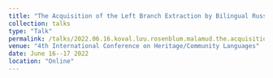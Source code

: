 ```yaml
---
title: "The Acquisition of the Left Branch Extraction by Bilingual Russian Children"
collection: talks
type: "Talk"
permalink: /talks/2022.06.16.koval.lưu.rosenblum.malamud.the.acquisition.of.the.left.branch.extraction.by.bilingual.russian.children
venue: "4th International Conference on Heritage/Community Languages"
date: June 16--17 2022
location: "Online"
---
```


